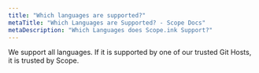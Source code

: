 ```yaml
---
title: "Which languages are supported?"
metaTitle: "Which Languages are Supported? - Scope Docs"
metaDescription: "Which Languages does Scope.ink Support?"
---
```


We support all languages. If it is supported by one of our trusted Git Hosts, it is trusted by Scope.